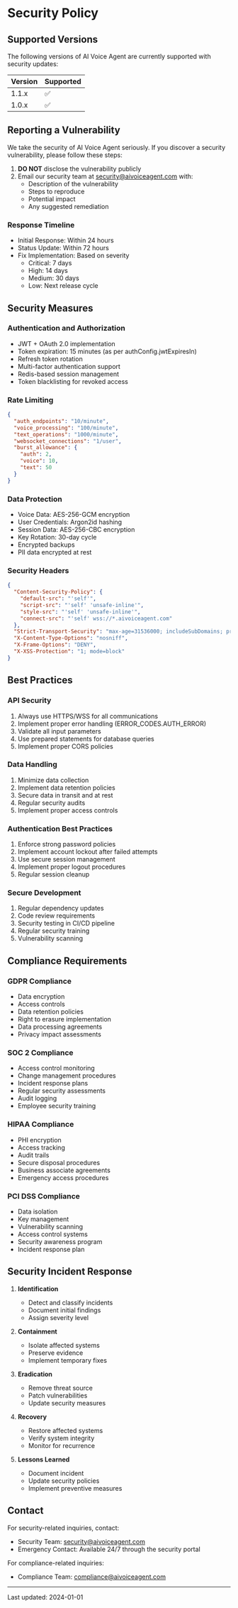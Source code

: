 # Security Policy

## Supported Versions

The following versions of AI Voice Agent are currently supported with security updates:

| Version | Supported          |
| ------- | ------------------ |
| 1.1.x   | :white_check_mark: |
| 1.0.x   | :white_check_mark: |

## Reporting a Vulnerability

We take the security of AI Voice Agent seriously. If you discover a security vulnerability, please follow these steps:

1. **DO NOT** disclose the vulnerability publicly
2. Email our security team at security@aivoiceagent.com with:
   - Description of the vulnerability
   - Steps to reproduce
   - Potential impact
   - Any suggested remediation

### Response Timeline

- Initial Response: Within 24 hours
- Status Update: Within 72 hours
- Fix Implementation: Based on severity
  - Critical: 7 days
  - High: 14 days
  - Medium: 30 days
  - Low: Next release cycle

## Security Measures

### Authentication and Authorization
- JWT + OAuth 2.0 implementation
- Token expiration: 15 minutes (as per authConfig.jwtExpiresIn)
- Refresh token rotation
- Multi-factor authentication support
- Redis-based session management
- Token blacklisting for revoked access

### Rate Limiting
```json
{
  "auth_endpoints": "10/minute",
  "voice_processing": "100/minute",
  "text_operations": "1000/minute",
  "websocket_connections": "1/user",
  "burst_allowance": {
    "auth": 2,
    "voice": 10,
    "text": 50
  }
}
```

### Data Protection
- Voice Data: AES-256-GCM encryption
- User Credentials: Argon2id hashing
- Session Data: AES-256-CBC encryption
- Key Rotation: 30-day cycle
- Encrypted backups
- PII data encrypted at rest

### Security Headers
```json
{
  "Content-Security-Policy": {
    "default-src": "'self'",
    "script-src": "'self' 'unsafe-inline'",
    "style-src": "'self' 'unsafe-inline'",
    "connect-src": "'self' wss://*.aivoiceagent.com"
  },
  "Strict-Transport-Security": "max-age=31536000; includeSubDomains; preload",
  "X-Content-Type-Options": "nosniff",
  "X-Frame-Options": "DENY",
  "X-XSS-Protection": "1; mode=block"
}
```

## Best Practices

### API Security
1. Always use HTTPS/WSS for all communications
2. Implement proper error handling (ERROR_CODES.AUTH_ERROR)
3. Validate all input parameters
4. Use prepared statements for database queries
5. Implement proper CORS policies

### Data Handling
1. Minimize data collection
2. Implement data retention policies
3. Secure data in transit and at rest
4. Regular security audits
5. Implement proper access controls

### Authentication Best Practices
1. Enforce strong password policies
2. Implement account lockout after failed attempts
3. Use secure session management
4. Implement proper logout procedures
5. Regular session cleanup

### Secure Development
1. Regular dependency updates
2. Code review requirements
3. Security testing in CI/CD pipeline
4. Regular security training
5. Vulnerability scanning

## Compliance Requirements

### GDPR Compliance
- Data encryption
- Access controls
- Data retention policies
- Right to erasure implementation
- Data processing agreements
- Privacy impact assessments

### SOC 2 Compliance
- Access control monitoring
- Change management procedures
- Incident response plans
- Regular security assessments
- Audit logging
- Employee security training

### HIPAA Compliance
- PHI encryption
- Access tracking
- Audit trails
- Secure disposal procedures
- Business associate agreements
- Emergency access procedures

### PCI DSS Compliance
- Data isolation
- Key management
- Vulnerability scanning
- Access control systems
- Security awareness program
- Incident response plan

## Security Incident Response

1. **Identification**
   - Detect and classify incidents
   - Document initial findings
   - Assign severity level

2. **Containment**
   - Isolate affected systems
   - Preserve evidence
   - Implement temporary fixes

3. **Eradication**
   - Remove threat source
   - Patch vulnerabilities
   - Update security measures

4. **Recovery**
   - Restore affected systems
   - Verify system integrity
   - Monitor for recurrence

5. **Lessons Learned**
   - Document incident
   - Update security policies
   - Implement preventive measures

## Contact

For security-related inquiries, contact:
- Security Team: security@aivoiceagent.com
- Emergency Contact: Available 24/7 through the security portal

For compliance-related inquiries:
- Compliance Team: compliance@aivoiceagent.com

---

Last updated: 2024-01-01